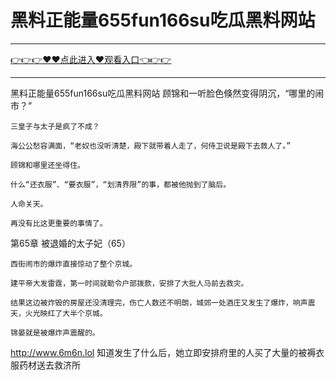 # 黑料正能量655fun166su吃瓜黑料网站

<hr/><a href="https://github.com/etdfr/piqi/issues/1">👉👉👉♥♥点此进入♥观看入口👈👉👉</a><hr/>

黑料正能量655fun166su吃瓜黑料网站
顾锦和一听脸色倏然变得阴沉，“哪里的闹市？”

    三皇子与太子是疯了不成？

    海公公愁容满面，“老奴也没听清楚，殿下就带着人走了，何侍卫说是殿下去救人了。”

    顾锦和哪里还坐得住。

    什么“还衣服”、“要衣服”，“划清界限”的事，都被他抛到了脑后。

    人命关天。

    再没有比这更重要的事情了。

第65章 被退婚的太子妃（65）

    西街闹市的爆炸直接惊动了整个京城。

    建平帝大发雷霆，第一时间就勒令户部拨款，安排了大批人马前去救灾。

    结果这边被炸毁的房屋还没清理完，伤亡人数还不明朗，城郊一处酒庄又发生了爆炸，响声震天，火光映红了大半个京城。

    锦晏就是被爆炸声震醒的。
http://www.6m6n.lol
    知道发生了什么后，她立即安排府里的人买了大量的被褥衣服药材送去救济所
